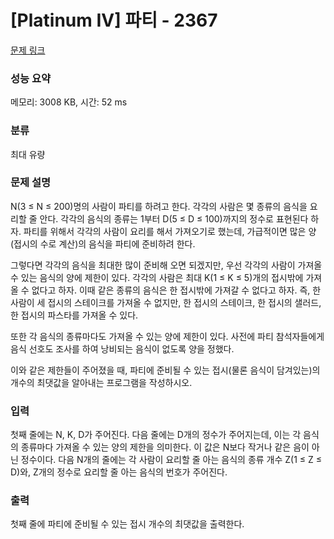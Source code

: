 # [Platinum IV] 파티 - 2367 

[문제 링크](https://www.acmicpc.net/problem/2367) 

### 성능 요약

메모리: 3008 KB, 시간: 52 ms

### 분류

최대 유량

### 문제 설명

<p>N(3 ≤ N ≤ 200)명의 사람이 파티를 하려고 한다. 각각의 사람은 몇 종류의 음식을 요리할 줄 안다. 각각의 음식의 종류는 1부터 D(5 ≤ D ≤ 100)까지의 정수로 표현된다 하자. 파티를 위해서 각각의 사람이 요리를 해서 가져오기로 했는데, 가급적이면 많은 양(접시의 수로 계산)의 음식을 파티에 준비하려 한다.</p>

<p>그렇다면 각각의 음식을 최대한 많이 준비해 오면 되겠지만, 우선 각각의 사람이 가져올 수 있는 음식의 양에 제한이 있다. 각각의 사람은 최대 K(1 ≤ K ≤ 5)개의 접시밖에 가져올 수 없다고 하자. 이때 같은 종류의 음식은 한 접시밖에 가져갈 수 없다고 하자. 즉, 한 사람이 세 접시의 스테이크를 가져올 수 없지만, 한 접시의 스테이크, 한 접시의 샐러드, 한 접시의 파스타를 가져올 수 있다.</p>

<p>또한 각 음식의 종류마다도 가져올 수 있는 양에 제한이 있다. 사전에 파티 참석자들에게 음식 선호도 조사를 하여 낭비되는 음식이 없도록 양을 정했다.</p>

<p>이와 같은 제한들이 주어졌을 때, 파티에 준비될 수 있는 접시(물론 음식이 담겨있는)의 개수의 최댓값을 알아내는 프로그램을 작성하시오.</p>

### 입력 

 <p>첫째 줄에는 N, K, D가 주어진다. 다음 줄에는 D개의 정수가 주어지는데, 이는 각 음식의 종류마다 가져올 수 있는 양의 제한을 의미한다. 이 값은 N보다 작거나 같은 음이 아닌 정수이다. 다음 N개의 줄에는 각 사람이 요리할 줄 아는 음식의 종류 개수 Z(1 ≤ Z ≤ D)와, Z개의 정수로 요리할 줄 아는 음식의 번호가 주어진다.</p>

### 출력 

 <p>첫째 줄에 파티에 준비될 수 있는 접시 개수의 최댓값을 출력한다.</p>

